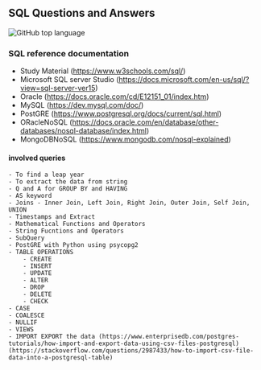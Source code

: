 ## SQL Questions and Answers

![GitHub top language](https://img.shields.io/github/languages/top/vikrampande7/SQL)

### SQL reference documentation
- Study Material (https://www.w3schools.com/sql/)
- Microsoft SQL server Studio  (https://docs.microsoft.com/en-us/sql/?view=sql-server-ver15)
- Oracle  (https://docs.oracle.com/cd/E12151_01/index.htm)
- MySQL  (https://dev.mysql.com/doc/)
- PostGRE  (https://www.postgresql.org/docs/current/sql.html)
- ORacleNoSQL  (https://docs.oracle.com/en/database/other-databases/nosql-database/index.html)
- MongoDBNoSQL  (https://www.mongodb.com/nosql-explained)

#### involved queries
    - To find a leap year 
    - To extract the data from string
    - Q and A for GROUP BY and HAVING 
    - AS keyword
    - Joins - Inner Join, Left Join, Right Join, Outer Join, Self Join, UNION
    - Timestamps and Extract
    - Mathematical Functions and Operators
    - String Fucntions and Operators
    - SubQuery
    - PostGRE with Python using psycopg2
    - TABLE OPERATIONS 
        - CREATE
        - INSERT
        - UPDATE
        - ALTER
        - DROP
        - DELETE
        - CHECK
    - CASE
    - COALESCE
    - NULLIF
    - VIEWS
    - IMPORT EXPORT the data (https://www.enterprisedb.com/postgres-tutorials/how-import-and-export-data-using-csv-files-postgresql) (https://stackoverflow.com/questions/2987433/how-to-import-csv-file-data-into-a-postgresql-table)
    
